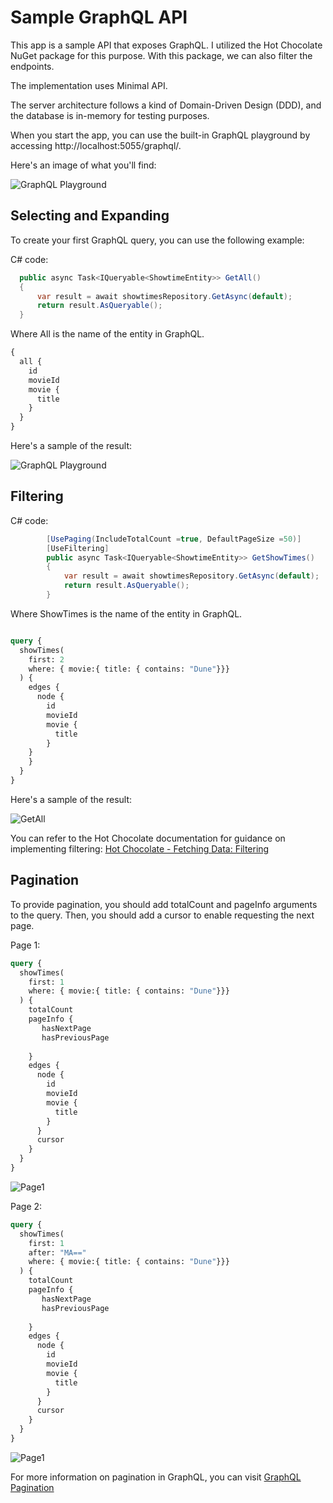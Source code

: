 # Sample GraphQL API

This app is a sample API that exposes GraphQL. 
I utilized the Hot Chocolate NuGet package for this purpose. With this package, we can also filter the endpoints.

The implementation uses Minimal API. 

The server architecture follows a kind of Domain-Driven Design (DDD), and the database is in-memory for testing purposes.

When you start the app, you can use the built-in GraphQL playground by accessing http://localhost:5055/graphql/.

Here's an image of what you'll find:

![GraphQL Playground](assets/SchemaReference.png)

## Selecting and Expanding

To create your first GraphQL query, you can use the following example:

C# code:
```C#
  public async Task<IQueryable<ShowtimeEntity>> GetAll()
  {
      var result = await showtimesRepository.GetAsync(default);
      return result.AsQueryable();
  }
```

Where All is the name of the entity in GraphQL.

```graphql
{
  all {
    id
    movieId
    movie {
      title
    }
  } 
}
```

Here's a sample of the result:

![GraphQL Playground](assets/SampleResult1.png)

## Filtering

C# code:
```C#
        [UsePaging(IncludeTotalCount =true, DefaultPageSize =50)]
        [UseFiltering]
        public async Task<IQueryable<ShowtimeEntity>> GetShowTimes()
        {
            var result = await showtimesRepository.GetAsync(default);
            return result.AsQueryable();
        }
```
Where ShowTimes is the name of the entity in GraphQL.


```graphql

query {
  showTimes(
    first: 2
    where: { movie:{ title: { contains: "Dune"}}}
  ) {
    edges {
      node {
        id
        movieId
        movie {
          title
        }
    } 
    }
  }
}

```

Here's a sample of the result:


![GetAll](assets/SchemaReference.png)

You can refer to the Hot Chocolate documentation for guidance on implementing filtering: [Hot Chocolate - Fetching Data: Filtering](https://chillicream.com/docs/hotchocolate/v13/fetching-data/filtering)

## Pagination

To provide pagination, you should add totalCount and pageInfo arguments to the query. 
Then, you should add a cursor to enable requesting the next page.


Page 1:

```graphql
query {
  showTimes(
    first: 1
    where: { movie:{ title: { contains: "Dune"}}}
  ) {
    totalCount
    pageInfo {
       hasNextPage
       hasPreviousPage
       
    }
    edges {
      node {
        id
        movieId
        movie {
          title
        }
      }
      cursor 
    }
  }
}
```
![Page1](assets/Pagination_Page1.png)

Page 2:
```graphql
query {
  showTimes(
    first: 1
    after: "MA=="
    where: { movie:{ title: { contains: "Dune"}}}
  ) {
    totalCount
    pageInfo {
       hasNextPage
       hasPreviousPage
       
    }
    edges {
      node {
        id
        movieId
        movie {
          title
        }
      }
      cursor 
    }
  }
}
```

![Page1](assets/Pagination_Page2.png)

For more information on pagination in GraphQL, you can visit [GraphQL Pagination](https://graphql.org/learn/pagination/)
